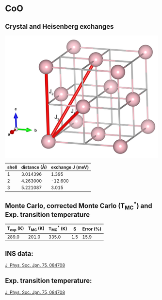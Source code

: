 # CoO

## Crystal and Heisenberg exchanges

![CoO Structure](CoO.jpg)


| shell    | distance (A&#778;) | exchange J (meV) |
|----------|--------------|------------------|
| 1        | 3.014396     | 1.395            |
| 2        | 4.263000     | -12.600          |
| 3        | 5.221087     | 3.015            |


## Monte Carlo, corrected Monte Carlo (T<sub>MC</sub><sup>*</sup>) and Exp. transition temperature

| T<sub>exp</sub> (K) | T<sub>MC</sub> (K) | T<sub>MC</sub><sup>*</sup> (K) | S   | Error (%) |
|----------------------|--------------------|--------------------------------|-----|-----------|
| 289.0                  | 201.0                | 335.0                          | 1.5 | 15.9      |


## INS data:
[J. Phys. Soc. Jpn. 75, 084708](https://doi.org/10.1143/JPSJ.75.084708)


## Exp. transition temperature:
[J. Phys. Soc. Jpn. 75, 084708](https://doi.org/10.1143/JPSJ.75.084708)
